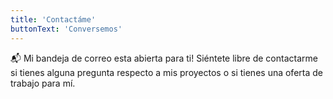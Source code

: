 ```yaml
---
title: 'Contactáme'
buttonText: 'Conversemos'
---
```


📬  Mi bandeja de correo esta abierta para ti! Siéntete libre de contactarme si tienes alguna pregunta respecto a mis proyectos o si tienes una oferta de trabajo para mí.

<link rel="stylesheet" href="https://cdnjs.cloudflare.com/ajax/libs/font-awesome/4.7.0/css/font-awesome.min.css">

<!-- Add font awesome icons -->
<a href="https://www.linkedin.com/in/lucero-sovero/" class="fa fa-linkedin"></a>
<a href="https://github.com/Lu-Emperatriz" class="fa fa-github"></a>
<a href="https://medium.com/@e.lucero2000" class="fa fa-medium"></a>
